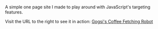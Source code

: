 A simple one page site I made to play around with JavaScript's targeting features.

Visit the URL to the right to see it in action:
<a href="gogsii.github.io">Gogsi's Coffee Fetching Robot</a>
